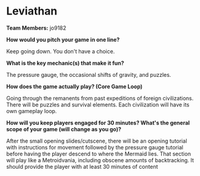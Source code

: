 # Leviathan

**Team Members:** jo9182


**How would you pitch your game in one line?**

Keep going down. You don't have a choice.


**What is the key mechanic(s) that make it fun?**

The pressure gauge, the occasional shifts of gravity, and puzzles.


**How does the game actually play? (Core Game Loop)**

Going through the remanents from past expeditions of foreign civilizations. There will be puzzles and survival elements. Each civilization will have its own gameplay loop.


**How will you keep players engaged for 30 minutes? What's the general scope of your game (will change as you go)?**

After the small opening slides/cutscene, there will be an opening tutorial with instructions for movement followed by the pressure gauge tutorial before having the player descend to where the Mermaid lies. That section will play like a Metroidvania, including obscene amounts of backtracking. It should provide the player with at least 30 minutes of content
